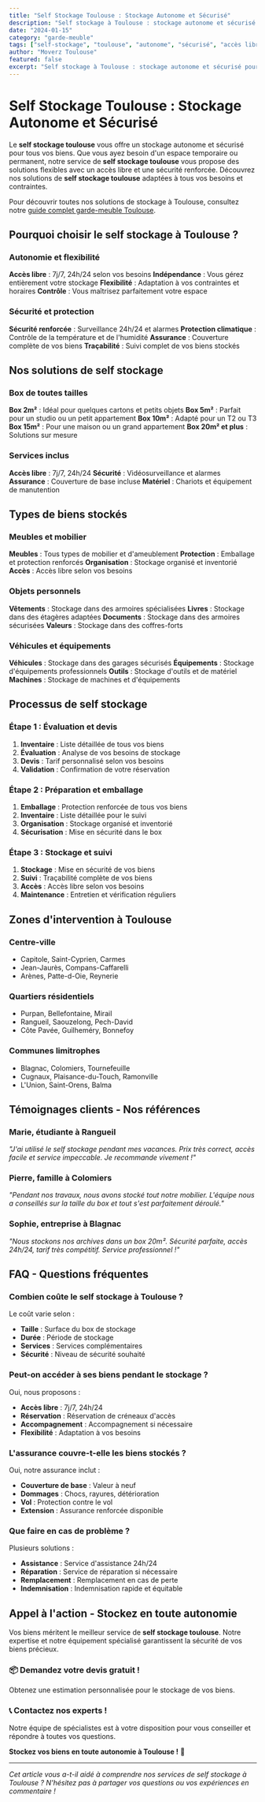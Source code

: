 ```yaml
---
title: "Self Stockage Toulouse : Stockage Autonome et Sécurisé"
description: "Self stockage à Toulouse : stockage autonome et sécurisé pour tous vos biens. Accès libre, sécurité renforcée, tarifs attractifs. Devis gratuit."
date: "2024-01-15"
category: "garde-meuble"
tags: ["self-stockage", "toulouse", "autonome", "sécurisé", "accès libre"]
author: "Moverz Toulouse"
featured: false
excerpt: "Self stockage à Toulouse : stockage autonome et sécurisé pour tous vos biens. Accès libre, sécurité renforcée, tarifs attractifs."
---
```


# Self Stockage Toulouse : Stockage Autonome et Sécurisé

Le **self stockage toulouse** vous offre un stockage autonome et sécurisé pour tous vos biens. Que vous ayez besoin d'un espace temporaire ou permanent, notre service de **self stockage toulouse** vous propose des solutions flexibles avec un accès libre et une sécurité renforcée. Découvrez nos solutions de **self stockage toulouse** adaptées à tous vos besoins et contraintes.

Pour découvrir toutes nos solutions de stockage à Toulouse, consultez notre [guide complet garde-meuble Toulouse](/blog/garde-meuble-toulouse).

## Pourquoi choisir le self stockage à Toulouse ?

### Autonomie et flexibilité

**Accès libre** : 7j/7, 24h/24 selon vos besoins
**Indépendance** : Vous gérez entièrement votre stockage
**Flexibilité** : Adaptation à vos contraintes et horaires
**Contrôle** : Vous maîtrisez parfaitement votre espace

### Sécurité et protection

**Sécurité renforcée** : Surveillance 24h/24 et alarmes
**Protection climatique** : Contrôle de la température et de l'humidité
**Assurance** : Couverture complète de vos biens
**Traçabilité** : Suivi complet de vos biens stockés

## Nos solutions de self stockage

### Box de toutes tailles

**Box 2m²** : Idéal pour quelques cartons et petits objets
**Box 5m²** : Parfait pour un studio ou un petit appartement
**Box 10m²** : Adapté pour un T2 ou T3
**Box 15m²** : Pour une maison ou un grand appartement
**Box 20m² et plus** : Solutions sur mesure

### Services inclus

**Accès libre** : 7j/7, 24h/24
**Sécurité** : Vidéosurveillance et alarmes
**Assurance** : Couverture de base incluse
**Matériel** : Chariots et équipement de manutention

## Types de biens stockés

### Meubles et mobilier

**Meubles** : Tous types de mobilier et d'ameublement
**Protection** : Emballage et protection renforcés
**Organisation** : Stockage organisé et inventorié
**Accès** : Accès libre selon vos besoins

### Objets personnels

**Vêtements** : Stockage dans des armoires spécialisées
**Livres** : Stockage dans des étagères adaptées
**Documents** : Stockage dans des armoires sécurisées
**Valeurs** : Stockage dans des coffres-forts

### Véhicules et équipements

**Véhicules** : Stockage dans des garages sécurisés
**Équipements** : Stockage d'équipements professionnels
**Outils** : Stockage d'outils et de matériel
**Machines** : Stockage de machines et d'équipements

## Processus de self stockage

### Étape 1 : Évaluation et devis

1. **Inventaire** : Liste détaillée de tous vos biens
2. **Évaluation** : Analyse de vos besoins de stockage
3. **Devis** : Tarif personnalisé selon vos besoins
4. **Validation** : Confirmation de votre réservation

### Étape 2 : Préparation et emballage

1. **Emballage** : Protection renforcée de tous vos biens
2. **Inventaire** : Liste détaillée pour le suivi
3. **Organisation** : Stockage organisé et inventorié
4. **Sécurisation** : Mise en sécurité dans le box

### Étape 3 : Stockage et suivi

1. **Stockage** : Mise en sécurité de vos biens
2. **Suivi** : Traçabilité complète de vos biens
3. **Accès** : Accès libre selon vos besoins
4. **Maintenance** : Entretien et vérification réguliers

## Zones d'intervention à Toulouse

### Centre-ville
- Capitole, Saint-Cyprien, Carmes
- Jean-Jaurès, Compans-Caffarelli
- Arènes, Patte-d-Oie, Reynerie

### Quartiers résidentiels
- Purpan, Bellefontaine, Mirail
- Rangueil, Saouzelong, Pech-David
- Côte Pavée, Guilheméry, Bonnefoy

### Communes limitrophes
- Blagnac, Colomiers, Tournefeuille
- Cugnaux, Plaisance-du-Touch, Ramonville
- L'Union, Saint-Orens, Balma

## Témoignages clients - Nos références

### Marie, étudiante à Rangueil
*"J'ai utilisé le self stockage pendant mes vacances. Prix très correct, accès facile et service impeccable. Je recommande vivement !"*

### Pierre, famille à Colomiers
*"Pendant nos travaux, nous avons stocké tout notre mobilier. L'équipe nous a conseillés sur la taille du box et tout s'est parfaitement déroulé."*

### Sophie, entreprise à Blagnac
*"Nous stockons nos archives dans un box 20m². Sécurité parfaite, accès 24h/24, tarif très compétitif. Service professionnel !"*

## FAQ - Questions fréquentes

### Combien coûte le self stockage à Toulouse ?

Le coût varie selon :
- **Taille** : Surface du box de stockage
- **Durée** : Période de stockage
- **Services** : Services complémentaires
- **Sécurité** : Niveau de sécurité souhaité

### Peut-on accéder à ses biens pendant le stockage ?

Oui, nous proposons :
- **Accès libre** : 7j/7, 24h/24
- **Réservation** : Réservation de créneaux d'accès
- **Accompagnement** : Accompagnement si nécessaire
- **Flexibilité** : Adaptation à vos besoins

### L'assurance couvre-t-elle les biens stockés ?

Oui, notre assurance inclut :
- **Couverture de base** : Valeur à neuf
- **Dommages** : Chocs, rayures, détérioration
- **Vol** : Protection contre le vol
- **Extension** : Assurance renforcée disponible

### Que faire en cas de problème ?

Plusieurs solutions :
- **Assistance** : Service d'assistance 24h/24
- **Réparation** : Service de réparation si nécessaire
- **Remplacement** : Remplacement en cas de perte
- **Indemnisation** : Indemnisation rapide et équitable

## Appel à l'action - Stockez en toute autonomie

Vos biens méritent le meilleur service de **self stockage toulouse**. Notre expertise et notre équipement spécialisé garantissent la sécurité de vos biens précieux.

### 📦 **Demandez votre devis gratuit !**

Obtenez une estimation personnalisée pour le stockage de vos biens.

### 📞 **Contactez nos experts !**

Notre équipe de spécialistes est à votre disposition pour vous conseiller et répondre à toutes vos questions.

**Stockez vos biens en toute autonomie à Toulouse !** 🚚

---

*Cet article vous a-t-il aidé à comprendre nos services de self stockage à Toulouse ? N'hésitez pas à partager vos questions ou vos expériences en commentaire !*


